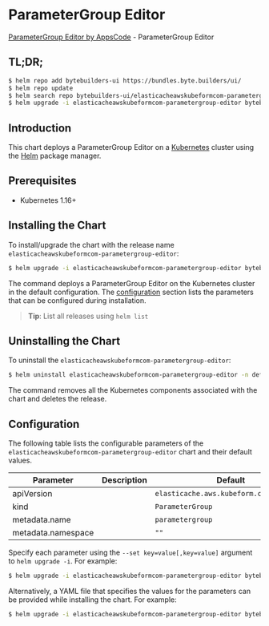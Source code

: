 # ParameterGroup Editor

[ParameterGroup Editor by AppsCode](https://byte.builders) - ParameterGroup Editor

## TL;DR;

```bash
$ helm repo add bytebuilders-ui https://bundles.byte.builders/ui/
$ helm repo update
$ helm search repo bytebuilders-ui/elasticacheawskubeformcom-parametergroup-editor --version=v0.4.17
$ helm upgrade -i elasticacheawskubeformcom-parametergroup-editor bytebuilders-ui/elasticacheawskubeformcom-parametergroup-editor -n default --create-namespace --version=v0.4.17
```

## Introduction

This chart deploys a ParameterGroup Editor on a [Kubernetes](http://kubernetes.io) cluster using the [Helm](https://helm.sh) package manager.

## Prerequisites

- Kubernetes 1.16+

## Installing the Chart

To install/upgrade the chart with the release name `elasticacheawskubeformcom-parametergroup-editor`:

```bash
$ helm upgrade -i elasticacheawskubeformcom-parametergroup-editor bytebuilders-ui/elasticacheawskubeformcom-parametergroup-editor -n default --create-namespace --version=v0.4.17
```

The command deploys a ParameterGroup Editor on the Kubernetes cluster in the default configuration. The [configuration](#configuration) section lists the parameters that can be configured during installation.

> **Tip**: List all releases using `helm list`

## Uninstalling the Chart

To uninstall the `elasticacheawskubeformcom-parametergroup-editor`:

```bash
$ helm uninstall elasticacheawskubeformcom-parametergroup-editor -n default
```

The command removes all the Kubernetes components associated with the chart and deletes the release.

## Configuration

The following table lists the configurable parameters of the `elasticacheawskubeformcom-parametergroup-editor` chart and their default values.

|     Parameter      | Description |                      Default                       |
|--------------------|-------------|----------------------------------------------------|
| apiVersion         |             | <code>elasticache.aws.kubeform.com/v1alpha1</code> |
| kind               |             | <code>ParameterGroup</code>                        |
| metadata.name      |             | <code>parametergroup</code>                        |
| metadata.namespace |             | <code>""</code>                                    |


Specify each parameter using the `--set key=value[,key=value]` argument to `helm upgrade -i`. For example:

```bash
$ helm upgrade -i elasticacheawskubeformcom-parametergroup-editor bytebuilders-ui/elasticacheawskubeformcom-parametergroup-editor -n default --create-namespace --version=v0.4.17 --set apiVersion=elasticache.aws.kubeform.com/v1alpha1
```

Alternatively, a YAML file that specifies the values for the parameters can be provided while
installing the chart. For example:

```bash
$ helm upgrade -i elasticacheawskubeformcom-parametergroup-editor bytebuilders-ui/elasticacheawskubeformcom-parametergroup-editor -n default --create-namespace --version=v0.4.17 --values values.yaml
```

